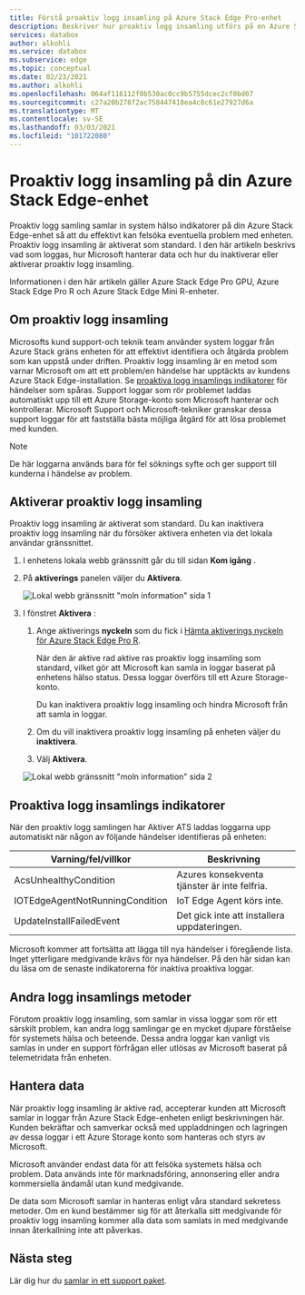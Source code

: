 ```yaml
---
title: Förstå proaktiv logg insamling på Azure Stack Edge Pro-enhet
description: Beskriver hur proaktiv logg insamling utförs på en Azure Stack Edge Pro-enhet och hur du inaktiverar den.
services: databox
author: alkohli
ms.service: databox
ms.subservice: edge
ms.topic: conceptual
ms.date: 02/23/2021
ms.author: alkohli
ms.openlocfilehash: 064af116112f0b530ac0cc9b5755dcec2cf0bd07
ms.sourcegitcommit: c27a20b278f2ac758447418ea4c8c61e27927d6a
ms.translationtype: MT
ms.contentlocale: sv-SE
ms.lasthandoff: 03/03/2021
ms.locfileid: "101722080"
---
```

# <a name="proactive-log-collection-on-your-azure-stack-edge-device"></a>Proaktiv logg insamling på din Azure Stack Edge-enhet

Proaktiv logg samling samlar in system hälso indikatorer på din Azure Stack Edge-enhet så att du effektivt kan felsöka eventuella problem med enheten. Proaktiv logg insamling är aktiverat som standard. I den här artikeln beskrivs vad som loggas, hur Microsoft hanterar data och hur du inaktiverar eller aktiverar proaktiv logg insamling. 

Informationen i den här artikeln gäller Azure Stack Edge Pro GPU, Azure Stack Edge Pro R och Azure Stack Edge Mini R-enheter.

## <a name="about-proactive-log-collection"></a>Om proaktiv logg insamling

Microsofts kund support-och teknik team använder system loggar från Azure Stack gräns enheten för att effektivt identifiera och åtgärda problem som kan uppstå under driften. Proaktiv logg insamling är en metod som varnar Microsoft om att ett problem/en händelse har upptäckts av kundens Azure Stack Edge-installation. Se [proaktiva logg insamlings indikatorer](#proactive-log-collection-indicators) för händelser som spåras. Support loggar som rör problemet laddas automatiskt upp till ett Azure Storage-konto som Microsoft hanterar och kontrollerar. Microsoft Support och Microsoft-tekniker granskar dessa support loggar för att fastställa bästa möjliga åtgärd för att lösa problemet med kunden.

> [!NOTE]
> De här loggarna används bara för fel söknings syfte och ger support till kunderna i händelse av problem.


## <a name="enabling-proactive-log-collection"></a>Aktiverar proaktiv logg insamling

Proaktiv logg insamling är aktiverat som standard. Du kan inaktivera proaktiv logg insamling när du försöker aktivera enheten via det lokala användar gränssnittet. 

1. I enhetens lokala webb gränssnitt går du till sidan **Kom igång** .

2. På **aktiverings** panelen väljer du **Aktivera**. 

    ![Lokal webb gränssnitt "moln information" sida 1](./media/azure-stack-edge-pro-r-deploy-activate/activate-1.png)

3. I fönstret **Aktivera** :

   1. Ange aktiverings **nyckeln** som du fick i [Hämta aktiverings nyckeln för Azure Stack Edge Pro R](azure-stack-edge-pro-r-deploy-prep.md#get-the-activation-key).

      När den är aktive rad aktive ras proaktiv logg insamling som standard, vilket gör att Microsoft kan samla in loggar baserat på enhetens hälso status. Dessa loggar överförs till ett Azure Storage-konto. 

      Du kan inaktivera proaktiv logg insamling och hindra Microsoft från att samla in loggar.

   1. Om du vill inaktivera proaktiv logg insamling på enheten väljer du **inaktivera**.

   1. Välj **Aktivera**.

   ![Lokal webb gränssnitt "moln information" sida 2](./media/azure-stack-edge-pro-r-deploy-activate/activate-2.png)

## <a name="proactive-log-collection-indicators"></a>Proaktiva logg insamlings indikatorer

När den proaktiv logg samlingen har Aktiver ATS laddas loggarna upp automatiskt när någon av följande händelser identifieras på enheten:  


|Varning/fel/villkor  |Beskrivning  |
|---------|---------|
|AcsUnhealthyCondition     |Azures konsekventa tjänster är inte felfria.         |
|IOTEdgeAgentNotRunningCondition      |IoT Edge Agent körs inte.         |
|UpdateInstallFailedEvent | Det gick inte att installera uppdateringen.        |

 
Microsoft kommer att fortsätta att lägga till nya händelser i föregående lista. Inget ytterligare medgivande krävs för nya händelser. På den här sidan kan du läsa om de senaste indikatorerna för inaktiva proaktiva loggar.    
 

## <a name="other-log-collection-methods"></a>Andra logg insamlings metoder

Förutom proaktiv logg insamling, som samlar in vissa loggar som rör ett särskilt problem, kan andra logg samlingar ge en mycket djupare förståelse för systemets hälsa och beteende. Dessa andra loggar kan vanligt vis samlas in under en support förfrågan eller utlösas av Microsoft baserat på telemetridata från enheten.

## <a name="handling-data"></a>Hantera data

När proaktiv logg insamling är aktive rad, accepterar kunden att Microsoft samlar in loggar från Azure Stack Edge-enheten enligt beskrivningen här. Kunden bekräftar och samverkar också med uppladdningen och lagringen av dessa loggar i ett Azure Storage konto som hanteras och styrs av Microsoft.

Microsoft använder endast data för att felsöka systemets hälsa och problem. Data används inte för marknadsföring, annonsering eller andra kommersiella ändamål utan kund medgivande. 

De data som Microsoft samlar in hanteras enligt våra standard sekretess metoder. Om en kund bestämmer sig för att återkalla sitt medgivande för proaktiv logg insamling kommer alla data som samlats in med medgivande innan återkallning inte att påverkas.

## <a name="next-steps"></a>Nästa steg

Lär dig hur du [samlar in ett support paket](azure-stack-edge-gpu-troubleshoot.md#collect-support-package).